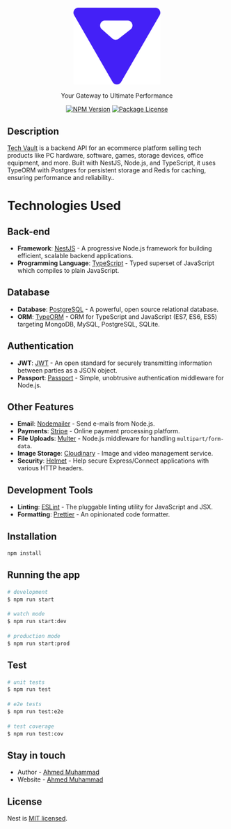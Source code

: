 <p align="center">
  <a href="https://github.com/ahmedmohmd/tech-vault" target="blank"><img src="./public//logo.svg" width="200" alt="Nest Logo" /></a>
</p>

  <p align="center">Your Gateway to Ultimate Performance</p>
    <p align="center">
<a href="https://www.npmjs.com/~nestjscore" target="_blank"><img src="https://img.shields.io/npm/v/@nestjs/core.svg" alt="NPM Version" /></a>
<a href="https://www.npmjs.com/~nestjscore" target="_blank"><img src="https://img.shields.io/npm/l/@nestjs/core.svg" alt="Package License" /></a>
</p>
  <!--[![Backers on Open Collective](https://opencollective.com/nest/backers/badge.svg)](https://opencollective.com/nest#backer)
  [![Sponsors on Open Collective](https://opencollective.com/nest/sponsors/badge.svg)](https://opencollective.com/nest#sponsor)-->

## Description

[Tech Vault](https://github.com/ahmedmohmd/tech-vault) is a backend API for an ecommerce platform selling tech products like PC hardware, software, games, storage devices, office equipment, and more. Built with NestJS, Node.js, and TypeScript, it uses TypeORM with Postgres for persistent storage and Redis for caching, ensuring performance and reliability..

# Technologies Used

## Back-end

- **Framework**: [NestJS](https://nestjs.com/) - A progressive Node.js framework for building efficient, scalable backend applications.
- **Programming Language**: [TypeScript](https://www.typescriptlang.org/) - Typed superset of JavaScript which compiles to plain JavaScript.

## Database

- **Database**: [PostgreSQL](https://www.postgresql.org/) - A powerful, open source relational database.
- **ORM**: [TypeORM](https://typeorm.io/) - ORM for TypeScript and JavaScript (ES7, ES6, ES5) targeting MongoDB, MySQL, PostgreSQL, SQLite.

## Authentication

- **JWT**: [JWT](https://jwt.io/) - An open standard for securely transmitting information between parties as a JSON object.
- **Passport**: [Passport](http://www.passportjs.org/) - Simple, unobtrusive authentication middleware for Node.js.

## Other Features

- **Email**: [Nodemailer](https://nodemailer.com/about/) - Send e-mails from Node.js.
- **Payments**: [Stripe](https://stripe.com/) - Online payment processing platform.
- **File Uploads**: [Multer](https://www.npmjs.com/package/multer) - Node.js middleware for handling `multipart/form-data`.
- **Image Storage**: [Cloudinary](https://cloudinary.com/) - Image and video management service.
- **Security**: [Helmet](https://helmetjs.github.io/) - Help secure Express/Connect applications with various HTTP headers.

## Development Tools

- **Linting**: [ESLint](https://eslint.org/) - The pluggable linting utility for JavaScript and JSX.
- **Formatting**: [Prettier](https://prettier.io/) - An opinionated code formatter.

## Installation

```bash
npm install
```

## Running the app

```bash
# development
$ npm run start

# watch mode
$ npm run start:dev

# production mode
$ npm run start:prod
```

## Test

```bash
# unit tests
$ npm run test

# e2e tests
$ npm run test:e2e

# test coverage
$ npm run test:cov
```

## Stay in touch

- Author - [Ahmed Muhammad](https://kamilmysliwiec.com)
- Website - [Ahmed Muhammad](https://a7m3d.vercel.app/)

## License

Nest is [MIT licensed](LICENSE).
